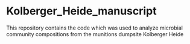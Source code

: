 # Kolberger_Heide_manuscript
This repository contains the code which was used to analyze microbial community compositions from the munitions dumpsite Kolberger Heide
